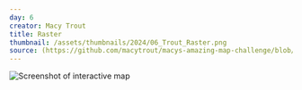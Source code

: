 ```yaml
---
day: 6
creator: Macy Trout
title: Raster
thumbnail: /assets/thumbnails/2024/06_Trout_Raster.png
source: (https://github.com/macytrout/macys-amazing-map-challenge/blob/main/day%206/raster.ipynb)
---
```



![Screenshot of interactive map](assets/thumbnails/06_Trout_Raster.png)
